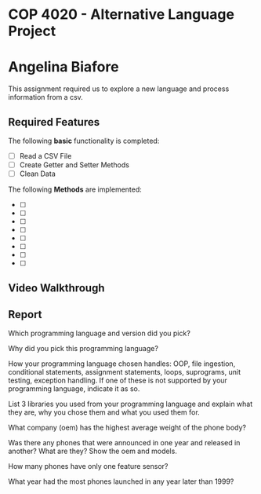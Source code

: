 # COP 4020 - Alternative Language Project
# Angelina Biafore

This assignment required us to explore a new language and process information from a csv. 

## Required Features

The following **basic** functionality is completed:

- [ ] Read a CSV File
- [ ] Create Getter and Setter Methods
- [ ] Clean Data
 
The following **Methods** are implemented:

- [ ] 
- [ ] 
- [ ]   
- [ ] 
- [ ] 
- [ ] 
- [ ] 
- [ ]   

## Video Walkthrough

## Report

Which programming language and version did you pick?

Why did you pick this programming language?

How your programming language chosen handles: OOP, file ingestion, conditional statements, assignment statements, loops, suprograms, unit testing, exception handling. If one of these is not supported by your programming language, indicate it as so.

List 3 libraries you used from your programming language and explain what they are, why you chose them and what you used them for.

What company (oem) has the highest average weight of the phone body?

Was there any phones that were announced in one year and released in another? What are they? Show the oem and models.

How many phones have only one feature sensor?

What year had the most phones launched in any year later than 1999?
